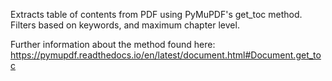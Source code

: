Extracts table of contents from PDF using PyMuPDF's get_toc method. Filters based on keywords, and maximum chapter level.

Further information about the method found here: https://pymupdf.readthedocs.io/en/latest/document.html#Document.get_toc

